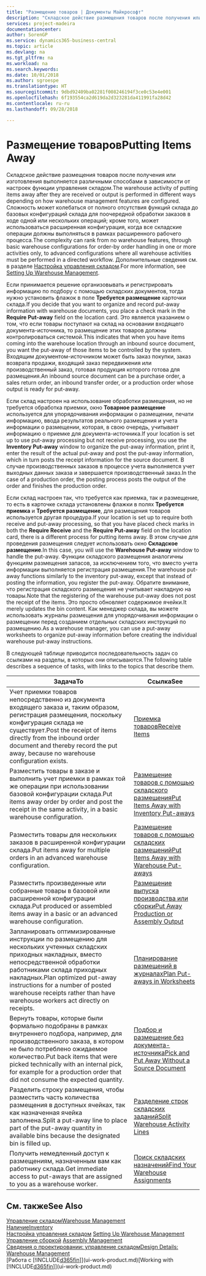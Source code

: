 ```yaml
---
title: "Размещение товаров | Документы Майкрософт"
description: "Складское действие размещения товаров после получения или изготовления выполняется различными способами в зависимости от настроек функции управления складом."
services: project-madeira
documentationcenter: 
author: SorenGP
ms.service: dynamics365-business-central
ms.topic: article
ms.devlang: na
ms.tgt_pltfrm: na
ms.workload: na
ms.search.keywords: 
ms.date: 10/01/2018
ms.author: sgroespe
ms.translationtype: HT
ms.sourcegitcommit: 9dbd92409ba02281f008246194f3ce0c53e4e001
ms.openlocfilehash: 6f193554ca2d619da2d323281da411991fa28d42
ms.contentlocale: ru-ru
ms.lasthandoff: 09/28/2018

---
```

# <a name="putting-items-away"></a><span data-ttu-id="5daa3-103">Размещение товаров</span><span class="sxs-lookup"><span data-stu-id="5daa3-103">Putting Items Away</span></span>
<span data-ttu-id="5daa3-104">Складское действие размещения товаров после получения или изготовления выполняется различными способами в зависимости от настроек функции управления складом.</span><span class="sxs-lookup"><span data-stu-id="5daa3-104">The warehouse activity of putting items away after they are received or output is performed in different ways depending on how warehouse management features are configured.</span></span> <span data-ttu-id="5daa3-105">Сложность может колебаться от полного отсутствия функций склада до базовых конфигураций склада для поочередной обработки заказов в ходе одной или нескольких операций; кроме того, может использоваться расширенная конфигурация, когда все складские операции должны выполняться в рамках расширенного рабочего процесса.</span><span class="sxs-lookup"><span data-stu-id="5daa3-105">The complexity can rank from no warehouse features, through basic warehouse configurations for order-by order handling in one or more activities only, to advanced configurations where all warehouse activities must be performed in a directed workflow.</span></span> <span data-ttu-id="5daa3-106">Дополнительные сведения см. в разделе [Настройка управления складом](warehouse-setup-warehouse.md).</span><span class="sxs-lookup"><span data-stu-id="5daa3-106">For more information, see [Setting Up Warehouse Management](warehouse-setup-warehouse.md).</span></span>

<span data-ttu-id="5daa3-107">Если принимается решение организовывать и регистрировать информацию по подбору с помощью складских документов, тогда нужно установить флажок в поле **Требуется размещение** карточки склада.</span><span class="sxs-lookup"><span data-stu-id="5daa3-107">If you decide that you want to organize and record put-away information with warehouse documents, you place a check mark in the **Require Put-away** field on the location card.</span></span> <span data-ttu-id="5daa3-108">Это является указанием о том, что если товары поступают на склад на основании входящего документа-источника, то размещение этих товаров должны контролироваться системой.</span><span class="sxs-lookup"><span data-stu-id="5daa3-108">This indicates that when you have items coming into the warehouse location through an inbound source document, you want the put-away of those items to be controlled by the system.</span></span> <span data-ttu-id="5daa3-109">Входящим документом-источником может быть заказ покупки, заказ возврата продажи, входящий заказ передвижения или производственный заказ, готовая продукция которого готова для размещения.</span><span class="sxs-lookup"><span data-stu-id="5daa3-109">An inbound source document can be a purchase order, a sales return order, an inbound transfer order, or a production order whose output is ready for put-away.</span></span>  

<span data-ttu-id="5daa3-110">Если склад настроен на использование обработки размещения, но не требуется обработка приемки, окно **Товарное размещение** используется для упорядочивания информации о размещении, печати информацию, ввода результатов реального размещения и учета информации о размещении, которая, в свою очередь, учитывает информацию о приемке для документа-источника.</span><span class="sxs-lookup"><span data-stu-id="5daa3-110">If your location is set up to use put-away processing but not receive processing, you use the **Inventory Put-away** window to organize the put-away information, print it, enter the result of the actual put-away and post the put-away information, which in turn posts the receipt information for the source document.</span></span> <span data-ttu-id="5daa3-111">В случае производственных заказов в процессе учета выполняется учет выходных данных заказа и завершается производственный заказ.</span><span class="sxs-lookup"><span data-stu-id="5daa3-111">In the case of a production order, the posting process posts the output of the order and finishes the production order.</span></span>

<span data-ttu-id="5daa3-112">Если склад настроен так, что требуется как приемка, так и размещение, то есть в карточке склада установлены флажки в полях **Требуется приемка** и **Требуется размещение**, для размещения товаров используется другая процедура.</span><span class="sxs-lookup"><span data-stu-id="5daa3-112">If your location is set up to require both receive and put-away processing, so that you have placed check marks in both the **Require Receive** and the **Require Put-away** field on the location card, there is a different process for putting items away.</span></span> <span data-ttu-id="5daa3-113">В этом случае для проведения размещения следует использовать окно **Складское размещение**.</span><span class="sxs-lookup"><span data-stu-id="5daa3-113">In this case, you will use the **Warehouse Put-away** window to handle the put-away.</span></span> <span data-ttu-id="5daa3-114">Функции складского размещения аналогичны функциям размещения запасов, за исключением того, что вместо учета информации выполняется регистрация размещения.</span><span class="sxs-lookup"><span data-stu-id="5daa3-114">The warehouse put-away functions similarly to the inventory put-away, except that instead of posting the information, you register the put-away.</span></span> <span data-ttu-id="5daa3-115">Обратите внимание, что регистрация складского размещения не учитывает накладную на товары.</span><span class="sxs-lookup"><span data-stu-id="5daa3-115">Note that the registering of the warehouse put-away does not post the receipt of the items.</span></span> <span data-ttu-id="5daa3-116">Это просто обновляет содержимое ячейки.</span><span class="sxs-lookup"><span data-stu-id="5daa3-116">It merely updates the bin content.</span></span> <span data-ttu-id="5daa3-117">Как менеджер склада, вы можете использовать журналы размещения для упорядочивания информации о размещении перед созданием отдельных складских инструкций по размещению.</span><span class="sxs-lookup"><span data-stu-id="5daa3-117">As a warehouse manager, you can use a put-away worksheets to organize put-away information before creating the individual warehouse put-away instructions.</span></span>

<span data-ttu-id="5daa3-118">В следующей таблице приводится последовательность задач со ссылками на разделы, в которых они описываются.</span><span class="sxs-lookup"><span data-stu-id="5daa3-118">The following table describes a sequence of tasks, with links to the topics that describe them.</span></span>   

|<span data-ttu-id="5daa3-119">**Задача**</span><span class="sxs-lookup"><span data-stu-id="5daa3-119">**To**</span></span>|<span data-ttu-id="5daa3-120">**Ссылка**</span><span class="sxs-lookup"><span data-stu-id="5daa3-120">**See**</span></span>|  
|------------|-------------|  
|<span data-ttu-id="5daa3-121">Учет приемки товаров непосредственно из документа входящего заказа и, таким образом, регистрация размещения, поскольку конфигурация склада не существует.</span><span class="sxs-lookup"><span data-stu-id="5daa3-121">Post the receipt of items directly from the inbound order document and thereby record the put away, because no warehouse configuration exists.</span></span>|[<span data-ttu-id="5daa3-122">Приемка товаров</span><span class="sxs-lookup"><span data-stu-id="5daa3-122">Receive Items</span></span>](warehouse-how-receive-items.md)|  
|<span data-ttu-id="5daa3-123">Разместить товары в заказе и выполнить учет приемки в рамках той же операции при использовании базовой конфигурации склада.</span><span class="sxs-lookup"><span data-stu-id="5daa3-123">Put items away order by order and post the receipt in the same activity, in a basic warehouse configuration.</span></span>|[<span data-ttu-id="5daa3-124">Размещение товаров с помощью складского размещения</span><span class="sxs-lookup"><span data-stu-id="5daa3-124">Put Items Away with Inventory Put-aways</span></span>](warehouse-how-to-put-items-away-with-inventory-put-aways.md)|  
|<span data-ttu-id="5daa3-125">Разместить товары для нескольких заказов в расширенной конфигурации склада.</span><span class="sxs-lookup"><span data-stu-id="5daa3-125">Put items away for multiple orders in an advanced warehouse configuration.</span></span>|[<span data-ttu-id="5daa3-126">Размещение товаров с помощью складских размещений</span><span class="sxs-lookup"><span data-stu-id="5daa3-126">Put Items Away with Warehouse Put-aways</span></span>](warehouse-how-to-put-items-away-with-warehouse-put-aways.md)|  
|<span data-ttu-id="5daa3-127">Разместить произведенные или собранные товары в базовой или расширенной конфигурации склада.</span><span class="sxs-lookup"><span data-stu-id="5daa3-127">Put produced or assembled items away in a basic or an advanced warehouse configuration.</span></span>|[<span data-ttu-id="5daa3-128">Размещение выпуска производства или сборки</span><span class="sxs-lookup"><span data-stu-id="5daa3-128">Put Away Production or Assembly Output</span></span>](warehouse-how-to-put-away-production-output.md)|
|<span data-ttu-id="5daa3-129">Запланировать оптимизированные инструкции по размещению для нескольких учтенных складских приходных накладных, вместо непосредственной обработки работниками склада приходных накладных.</span><span class="sxs-lookup"><span data-stu-id="5daa3-129">Plan optimized put-away instructions for a number of posted warehouse receipts rather than have warehouse workers act directly on receipts.</span></span>|[<span data-ttu-id="5daa3-130">Планирование размещений в журналах</span><span class="sxs-lookup"><span data-stu-id="5daa3-130">Plan Put-aways in Worksheets</span></span>](warehouse-how-to-plan-put-aways-in-worksheets.md)|  
|<span data-ttu-id="5daa3-131">Вернуть товары, которые были формально подобраны в рамках внутреннего подбора, например, для производственного заказа, в котором не было потреблено ожидаемое количество.</span><span class="sxs-lookup"><span data-stu-id="5daa3-131">Put back items that were picked technically with an internal pick, for example for a production order that did not consume the expected quantity.</span></span>|[<span data-ttu-id="5daa3-132">Подбор и размещение без документа-источника</span><span class="sxs-lookup"><span data-stu-id="5daa3-132">Pick and Put Away Without a Source Document</span></span>](warehouse-how-to-create-put-aways-from-internal-put-aways.md)|
|<span data-ttu-id="5daa3-133">Разделить строку размещения, чтобы разместить часть количества размещения в доступных ячейках, так как назначенная ячейка заполнена.</span><span class="sxs-lookup"><span data-stu-id="5daa3-133">Split a put-away line to place part of the put-away quantity in available bins because the designated bin is filled up.</span></span>|[<span data-ttu-id="5daa3-134">Разделение строк складских заданий</span><span class="sxs-lookup"><span data-stu-id="5daa3-134">Split Warehouse Activity Lines</span></span>](warehouse-how-to-split-warehouse-activity-lines.md)|
|<span data-ttu-id="5daa3-135">Получить немедленный доступ к размещениям, назначенным вам как работнику склада.</span><span class="sxs-lookup"><span data-stu-id="5daa3-135">Get immediate access to put-aways that are assigned to you as a warehouse worker.</span></span>|[<span data-ttu-id="5daa3-136">Поиск складских назначений</span><span class="sxs-lookup"><span data-stu-id="5daa3-136">Find Your Warehouse Assignments</span></span>](warehouse-how-to-find-your-warehouse-assignments.md)|    

## <a name="see-also"></a><span data-ttu-id="5daa3-137">См. также</span><span class="sxs-lookup"><span data-stu-id="5daa3-137">See Also</span></span>  
[<span data-ttu-id="5daa3-138">Управление складом</span><span class="sxs-lookup"><span data-stu-id="5daa3-138">Warehouse Management</span></span>](warehouse-manage-warehouse.md)  
[<span data-ttu-id="5daa3-139">Наличие</span><span class="sxs-lookup"><span data-stu-id="5daa3-139">Inventory</span></span>](inventory-manage-inventory.md)  
<span data-ttu-id="5daa3-140">[Настройка управления складом](warehouse-setup-warehouse.md)   </span><span class="sxs-lookup"><span data-stu-id="5daa3-140">[Setting Up Warehouse Management](warehouse-setup-warehouse.md)   </span></span>  
<span data-ttu-id="5daa3-141">[Управление сборкой](assembly-assemble-items.md)  </span><span class="sxs-lookup"><span data-stu-id="5daa3-141">[Assembly Management](assembly-assemble-items.md)  </span></span>  
[<span data-ttu-id="5daa3-142">Сведения о проектировании: управление складом</span><span class="sxs-lookup"><span data-stu-id="5daa3-142">Design Details: Warehouse Management</span></span>](design-details-warehouse-management.md)  
<span data-ttu-id="5daa3-143">[Работа с [!INCLUDE[d365fin](includes/d365fin_md.md)]](ui-work-product.md)</span><span class="sxs-lookup"><span data-stu-id="5daa3-143">[Working with [!INCLUDE[d365fin](includes/d365fin_md.md)]](ui-work-product.md)</span></span>  

